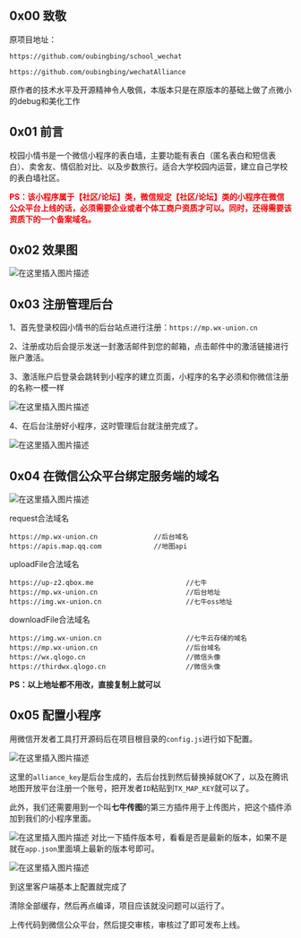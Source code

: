 ## 0x00 致敬

原项目地址：

`https://github.com/oubingbing/school_wechat`

`https://github.com/oubingbing/wechatAlliance`

原作者的技术水平及开源精神令人敬佩，本版本只是在原版本的基础上做了点微小的debug和美化工作

## 0x01 前言
校园小情书是一个微信小程序的表白墙，主要功能有表白（匿名表白和短信表白）、卖舍友、情侣脸对比、以及步数旅行。适合大学校园内运营，建立自己学校的表白墙社区。


<font color=red>**PS：该小程序属于【社区/论坛】类，微信规定【社区/论坛】类的小程序在微信公众平台上线的话，必须需要企业或者个体工商户资质才可以。同时，还得需要该资质下的一个备案域名。**</font>

## 0x02 效果图
![在这里插入图片描述](https://img-blog.csdnimg.cn/20201015001336927.jpg?x-oss-process=image/watermark,type_ZmFuZ3poZW5naGVpdGk,shadow_10,text_aHR0cHM6Ly9ibG9nLmNzZG4ubmV0L3FxXzM1Nzk1NDE4,size_16,color_FFFFFF,t_70#pic_center)

## 0x03 注册管理后台
1、首先登录校园小情书的后台站点进行注册：`https://mp.wx-union.cn`

2、注册成功后会提示发送一封激活邮件到您的邮箱，点击邮件中的激活链接进行账户激活。

3、激活账户后登录会跳转到小程序的建立页面，小程序的名字必须和你微信注册的名称一模一样

![在这里插入图片描述](https://img-blog.csdnimg.cn/20191206093107217.png?x-oss-process=image/watermark,type_ZmFuZ3poZW5naGVpdGk,shadow_10,text_aHR0cHM6Ly9ibG9nLmNzZG4ubmV0L3FxXzM1Nzk1NDE4,size_16,color_FFFFFF,t_70)

4、在后台注册好小程序，这时管理后台就注册完成了。

![在这里插入图片描述](https://img-blog.csdnimg.cn/20210220191639992.png?x-oss-process=image/watermark,type_ZmFuZ3poZW5naGVpdGk,shadow_10,text_aHR0cHM6Ly9ibG9nLmNzZG4ubmV0L3FxXzM1Nzk1NDE4,size_16,color_FFFFFF,t_70)


## 0x04 在微信公众平台绑定服务端的域名
![在这里插入图片描述](https://img-blog.csdnimg.cn/202102201918188.png?x-oss-process=image/watermark,type_ZmFuZ3poZW5naGVpdGk,shadow_10,text_aHR0cHM6Ly9ibG9nLmNzZG4ubmV0L3FxXzM1Nzk1NDE4,size_16,color_FFFFFF,t_70)

request合法域名
```
https://mp.wx-union.cn 			    //后台域名
https://apis.map.qq.com             //地图api
```


uploadFile合法域名
```
https://up-z2.qbox.me                       //七牛
https://mp.wx-union.cn          			//后台地址
https://img.wx-union.cn         			//七牛oss地址
```

downloadFile合法域名
```
https://img.wx-union.cn          			//七牛云存储的域名
https://mp.wx-union.cn          			//后台域名
https://wx.qlogo.cn                         //微信头像
https://thirdwx.qlogo.cn					//微信头像
```

**PS：以上地址都不用改，直接复制上就可以**

## 0x05 配置小程序
用微信开发者工具打开源码后在项目根目录的`config.js`进行如下配置。

![在这里插入图片描述](https://img-blog.csdnimg.cn/20210220192359328.png?x-oss-process=image/watermark,type_ZmFuZ3poZW5naGVpdGk,shadow_10,text_aHR0cHM6Ly9ibG9nLmNzZG4ubmV0L3FxXzM1Nzk1NDE4,size_16,color_FFFFFF,t_70)

这里的`alliance_key`是后台生成的，去后台找到然后替换掉就OK了，以及在腾讯地图开放平台注册一个账号，把开发者`ID`粘贴到`TX_MAP_KEY`就可以了。

此外，我们还需要用到一个叫**七牛传图**的第三方插件用于上传图片，把这个插件添加到我们的小程序里面。

![在这里插入图片描述](https://img-blog.csdnimg.cn/20191206101816391.png?x-oss-process=image/watermark,type_ZmFuZ3poZW5naGVpdGk,shadow_10,text_aHR0cHM6Ly9ibG9nLmNzZG4ubmV0L3FxXzM1Nzk1NDE4,size_16,color_FFFFFF,t_70)
对比一下插件版本号，看看是否是最新的版本，如果不是就在`app.json`里面填上最新的版本号即可。

![在这里插入图片描述](https://img-blog.csdnimg.cn/20191206101919437.png?x-oss-process=image/watermark,type_ZmFuZ3poZW5naGVpdGk,shadow_10,text_aHR0cHM6Ly9ibG9nLmNzZG4ubmV0L3FxXzM1Nzk1NDE4,size_16,color_FFFFFF,t_70)

到这里客户端基本上配置就完成了

清除全部缓存，然后再点编译，项目应该就没问题可以运行了。

上传代码到微信公众平台，然后提交审核，审核过了即可发布上线。
